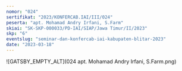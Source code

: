 ```yaml
---
nomor: "024"
sertifikat: "2023/KONFERCAB.IAI/III/024"
peserta: "apt. Mohamad Andry Irfani, S.Farm"
skiai: "SK-SKP-000033/PD-IAI/SIAP/Jawa Timur/II/2023"
skp: "6"
eventslug: "seminar-dan-konfercab-iai-kabupaten-blitar-2023"
date: "2023-03-18"
---
```


![GATSBY_EMPTY_ALT](024 apt. Mohamad Andry Irfani, S.Farm.png)